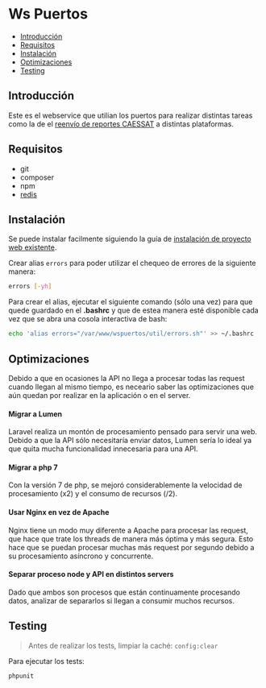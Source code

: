 # Ws Puertos

- [Introducción](#introduccion)
- [Requisitos](#requisitos)
- [Instalación](#instalacion)
- [Optimizaciones](#optimizaciones)
- [Testing](#testing)


<a name="introduccion"></a>
## Introducción

Este es el webservice que utilian los puertos para realizar distintas tareas como la de el [reenvío de reportes CAESSAT][reenvios-caessat] a distintas plataformas.

<a name="requisitos"></a>
## Requisitos

- git
- composer
- npm
- [redis][redis]

<a name="instalacion"></a>
## Instalación

Se puede instalar facilmente siguiendo la guía de [instalación de proyecto web existente][guia-instalacion].

Crear alias `errors` para poder utilizar el chequeo de errores de la siguiente manera:

```bash
errors [-yh]
```
Para crear el alias, ejecutar el siguiente comando (sólo una vez) para que quede guardado en el **.bashrc** y que de estea manera esté disponible cada vez que se abra una cosola interactiva de bash:

```bash
echo 'alias errors="/var/www/wspuertos/util/errors.sh"' >> ~/.bashrc
```

<a name="optimizaciones"></a>
## Optimizaciones

Debido a que en ocasiones la API no llega a procesar todas las request cuando llegan al mismo tiempo, es neceario saber las optimizaciones que aún quedan por realizar en la aplicación o en el server.

#### Migrar a Lumen

Laravel realiza un montón de procesamiento pensado para servir una web. Debido a que la API sólo necesitaría enviar datos, Lumen sería lo ideal ya que quita mucha funcionalidad innecesaria para una API.

#### Migrar a php 7

Con la versión 7 de php, se mejoró considerablemente la velocidad de procesamiento (x2) y el consumo de recursos (/2).

#### Usar Nginx en vez de Apache

Nginx tiene un modo muy diferente a Apache para procesar las request, que hace que trate los threads de manera más óptima y más segura. Esto hace que se puedan procesar muchas más request por segundo debido a su procesamiento asíncrono y concurrente.

#### Separar proceso node y API en distintos servers

Dado que ambos son procesos que están continuamente procesando datos, analizar de separarlos si llegan a consumir muchos recursos.

<a name="testing"></a>
## Testing

> Antes de realizar los tests, limpiar la caché: `config:clear`

Para ejecutar los tests:

```bash
phpunit
```

 [reenvios-caessat]: /Reenvios-de-posiciones
 [guia-instalacion]: /Web/Creacion-proyecto-web#instalacion-proyectos
 [redis]: /Software-de-terceros/Redis#instalacion
